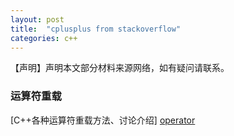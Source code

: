 ```yaml
---
layout: post
title:  "cplusplus from stackoverflow"
categories: c++
---
```

【声明】声明本文部分材料来源网络，如有疑问请联系。

### 运算符重载

[C++各种运算符重载方法、讨论介绍] [operator]

[operator]: http://stackoverflow.com/questions/4421706/operator-overloading/4421729#4421729

